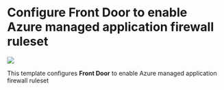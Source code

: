 # Configure Front Door to enable Azure managed application firewall ruleset 

<a href="https://portal.azure.com/#create/Microsoft.Template/uri/https%3A%2F%2Fraw.githubusercontent.com%2FAzure%2Fazure-quickstart-templates%2Fmaster%2F201-front-door-managed-waf-ruleset%2Fazuredeploy.json" target="_blank">
    <img src="http://azuredeploy.net/deploybutton.png"/>
</a>

This template configures **Front Door** to enable Azure managed application firewall ruleset 